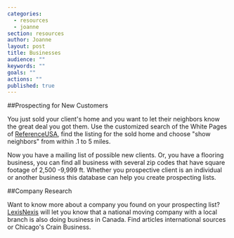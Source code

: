 ```yaml
---
categories: 
  - resources
  - joanne
section: resources
author: Joanne
layout: post
title: Businesses
audience: ""
keywords: ""
goals: ""
actions: ""
published: true
---
```


##Prospecting for New Customers

You just sold your client's home and you want to let their neighbors know the great deal you got them. Use the customized search of the White Pages of [ReferenceUSA](http://www.referenceusa.com/Static/AboutUs  "Find, businesses, consumers, home owners"), find the listing for the sold home and choose "show neighbors" from within .1 to 5 miles. 

Now you have a mailing list of possible new clients. Or, you have a flooring business, you can find all business with several zip codes that have square footage of 2,500 -9,999 ft. Whether you prospective client is an individual or another business this database can help you create prospecting lists.

##Company Research

Want to know more about a company you found on your prospecting list? [LexisNexis](http://www.lexisnexis.com/hottopics/lnpubliclibraryexpress/Default.asp? "Company information and international news") will let you know that a national moving company with a local branch is also doing business in Canada. Find articles international sources or Chicago's Crain Business.